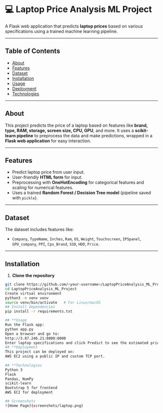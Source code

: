 # 💻 Laptop Price Analysis ML Project

A Flask web application that predicts **laptop prices** based on various specifications using a trained machine learning pipeline.

---

## **Table of Contents**
- [About](#about)
- [Features](#features)
- [Dataset](#dataset)
- [Installation](#installation)
- [Usage](#usage)
- [Deployment](#deployment)
- [Technologies](#technologies)


---

## **About**
This project predicts the price of a laptop based on features like **brand, type, RAM, storage, screen size, CPU, GPU**, and more. It uses a **scikit-learn pipeline** to preprocess the data and make predictions, wrapped in a **Flask web application** for easy interaction.

---

## **Features**
- Predict laptop price from user input.
- User-friendly **HTML form** for input.
- Preprocessing with **OneHotEncoding** for categorical features and scaling for numerical features.
- Uses a trained **Random Forest / Decision Tree model** (pipeline saved with `pickle`).

---

## **Dataset**
The dataset includes features like:
- `Company`, `TypeName`, `Inches`, `Ram`, `OS`, `Weight`, `Touchscreen`, `IPSpanel`, `GPU_company`, `PPI`, `Cpu_Brand`, `SSD`, `HDD`, `Price`.

---

## **Installation**

1. **Clone the repository**
```bash
git clone https://github.com/<your-username>/LaptopPriceAnalysis_ML_Project.git
cd LaptopPriceAnalysis_ML_Project
Create virtual environment
python3 -m venv venv
source venv/bin/activate   # For Linux/macOS
## Install dependencies
pip install -r requirements.txt

## **Usage
Run the Flask app:
python app.py
Open a browser and go to:
http://3.87.246.21:8000:8000
Enter laptop specifications and click Predict to see the estimated price.
## **Deployment
This project can be deployed on:
AWS EC2 using a public IP and custom TCP port.
 
## **Technologies
Python 3
Flask
Pandas, NumPy
scikit-learn
Bootstrap 5 for frontend
AWS EC2 for deployment

## Screenshots
![Home Page](screenshots/laptop.png)